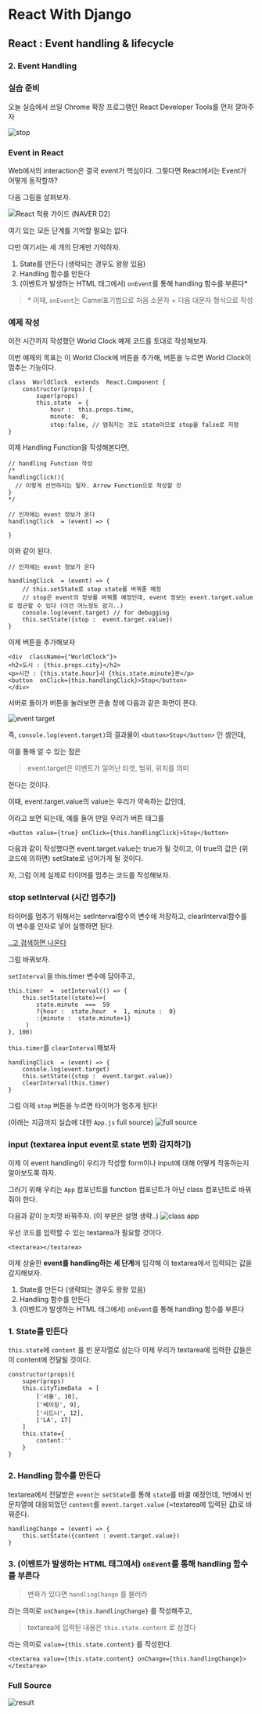 

# React With Django
## React : Event handling & lifecycle
### 2. Event Handling

### 실습 준비

오늘 실습에서 쓰일 Chrome 확장 프로그램인 React Developer Tools를 먼저 깔아주자

![stop](/img/4/2/chrome.png)

### Event in React

Web에서의 interaction은 결국 event가 핵심이다.
그렇다면 React에서는 Event가 어떻게 동작할까?

다음 그림을 살펴보자.


![React 적용 가이드 (NAVER D2) ](https://d2.naver.com/content/images/2017/03/helloworld-201702-React2-06.png)

여기 있는 모든 단계를 기억할 필요는 없다.

다만 여기서는 세 개의 단계만 기억하자.

1. State를 만든다 (생략되는 경우도 왕왕 있음)
2. Handling 함수를 만든다
3. (이벤트가 발생하는 HTML 태그에서) `onEvent`를 통해 handling 함수를 부른다*

> \* 이때, `onEvent`는 Camel표기법으로 처음 소문자 + 다음 대문자 형식으로 작성

### 예제 작성

이전 시간까지 작성했던 World Clock 예제 코드를 토대로 작성해보자.

이번 예제의 목표는 이 World Clock에 버튼을 추가해,
버튼을 누르면 World Clock이 멈추는 기능이다.

```
class  WorldClock  extends  React.Component {
    constructor(props) {
        super(props)
        this.state  = {
            hour :  this.props.time,
            minute:  0,
            stop:false, // 멈춰지는 것도 state이므로 stop을 false로 지정
}
```

이제 Handling Function을 작성해본다면, 

```
// handling Function 작성
/*
handlingClick(){
  // 이렇게 선언하지는 말자. Arrow Function으로 작성할 것
}
*/

// 인자에는 event 정보가 온다
handlingClick  = (event) => {

}
```
이와 같이 된다.
```
// 인자에는 event 정보가 온다

handlingClick  = (event) => {
    // this.setState로 stop state를 바꿔줄 예정
    // stop은 event의 정보를 바꿔줄 예정인데, event 정보는 event.target.value로 접근할 수 있다 (이건 어느정도 암기..)
    console.log(event.target) // for debugging
    this.setState({stop :  event.target.value})
}
```

이제 버튼을 추가해보자

```
<div  className={"WorldClock"}>
<h2>도시 : {this.props.city}</h2>
<p>시간 : {this.state.hour}시 {this.state.minute}분</p>
<button  onClick={this.handlingClick}>Stop</button>
</div>
```
서버로 돌아가 버튼을 눌러보면 콘솔 창에 다음과 같은 화면이 뜬다.

![event target](/img/4/2/eventtarget.png)

즉, `console.log(event.target)`의 결과물이 
`<button>Stop</button>` 인 셈인데, 

이를 통해 알 수 있는 점은 

> event.target은 이벤트가 일어난 타겟, 범위, 위치를 의미

한다는 것이다.

이때, event.target.value의 value는 우리가 약속하는 값인데, 

이라고 보면 되는데, 예를 들어 만일 우리가 버튼 태그를 

```
<button value={true} onClick={this.handlingClick}>Stop</button>
```
다음과 같이 작성했다면 
event.target.value는 true가 될 것이고,
이 true의 값은 (위 코드에 의하면) 
setState로 넘어가게 될 것이다.

자, 그럼 이제 실제로 타이머를 멈추는 코드를 작성해보자.


### stop setInterval (시간 멈추기)

타이머를 멈추기 위해서는 setInterval함수의 변수에 저장하고,
clearInterval함수를 이 변수를 인자로 넣어 실행하면 된다.

[..고 검색하면 나온다](https://stackoverflow.com/questions/109086/stop-setinterval-call-in-javascript)

그럼 바꿔보자.

`setInterval`을 this.timer 변수에 담아주고,
```
this.timer  =  setInterval(() => {
    this.setState((state)=>(
        state.minute  ===  59
        ?{hour :  state.hour  +  1, minute :  0}
        :{minute :  state.minute+1}
     )
}, 100)
```
`this.timer`를 `clearInterval`해보자

```
handlingClick  = (event) => {
    console.log(event.target)
    this.setState({stop :  event.target.value})
    clearInterval(this.timer)
}
```

그럼 이제 `stop` 버튼을 누르면 타이머가 멈추게 된다!

(아래는 지금까지 실습에 대한 `App.js` full source)
![full source](/img/4/2/fullsource.png)


### input (textarea input event로 state 변화 감지하기)

이제 이 event handling이 우리가 작성할 form이나 
input에 대해 어떻게 작동하는지 알아보도록 하자.

그러기 위해 우리는 `App` 컴포넌트를 function 컴포넌트가 아닌 class 컴포넌트로 바꿔 줘야 한다. 

다음과 같이 눈치껏 바꿔주자. (이 부분은 설명 생략..)
![class app](/img/4/2/classapp.png)

우선 코드를 입력할 수 있는 textarea가 필요할 것이다.

```
<textarea></textarea>
```

이제 상술한 **event를 handling하는 세 단계**에 입각해
이 textarea에서 입력되는 값을 감지해보자.

1. State를 만든다 (생략되는 경우도 왕왕 있음)
2. Handling 함수를 만든다
3. (이벤트가 발생하는 HTML 태그에서) `onEvent`를 통해 handling 함수를 부른다

### 1. State를 만든다
`this.state`에 `content` 를 빈 문자열로 삼는다
이제 우리가 textarea에 입력한 값들은 이 content에 전달될 것이다. 

```
constructor(props){
    super(props)
    this.cityTimeData  = [
        ['서울', 10],
        ['베이징', 9],
        ['시드니', 12],
        ['LA', 17]
    ]
    this.state={
        content:''
    }
}
```

### 2. Handling 함수를 만든다

textarea에서 전달받은 `event`는 `setState`를 통해 `state`를 바꿀 예정인데,
1번에서 빈 문자열에 대응되었던 `content`를 `event.target.value` (=textarea에 입력된 값)로 바꿔준다.
```
handlingChange = (event) => {
    this.setState({content : event.target.value})
}
```

### 3. (이벤트가 발생하는 HTML 태그에서) `onEvent`를 통해 handling 함수를 부른다

> 변화가 있다면 `handlingChange` 를 불러라

라는 의미로 `onChange={this.handlingChange}` 를 작성해주고,

> textarea에 입력된 내용은 `this.state.content` 로 삼겠다

라는 의미로 `value={this.state.content}` 를 작성한다.
```
<textarea value={this.state.content} onChange={this.handlingChange}></textarea>
```

### Full Source

![result](/img/4/2/result.png)
